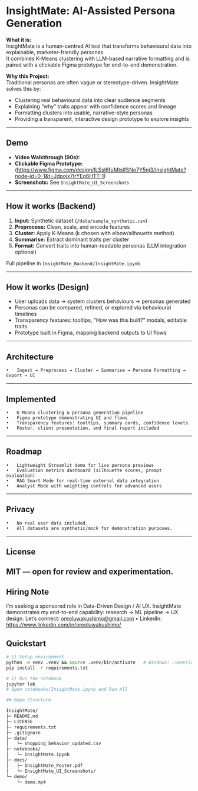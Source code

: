 # InsightMate: AI-Assisted Persona Generation

**What it is:**  
InsightMate is a human-centred AI tool that transforms behavioural data into explainable, marketer-friendly personas.  
It combines K-Means clustering with LLM-based narrative formatting and is paired with a clickable Figma prototype for end-to-end demonstration.  

**Why this Project:**  
Traditional personas are often vague or stereotype-driven. InsightMate solves this by:  
- Clustering real behavioural data into clear audience segments  
- Explaining “why” traits appear with confidence scores and lineage  
- Formatting clusters into usable, narrative-style personas  
- Providing a transparent, interactive design prototype to explore insights  

---

## Demo
- **Video Walkthrough (90s):**   
- **Clickable Figma Prototype:** (https://www.figma.com/design/lLSsI6fuMtslfSNo7Y5nj3/InsightMate?node-id=0-1&t=Jdpojx7IrYEq6HTT-1)  
- **Screenshots:** See `InsightMate_UI_Screenshots`  

---

## How it works (Backend)
1. **Input:** Synthetic dataset (`/data/sample_synthetic.csv`)  
2. **Preprocess:** Clean, scale, and encode features  
3. **Cluster:** Apply K-Means (k chosen with elbow/silhouette method)  
4. **Summarise:** Extract dominant traits per cluster  
5. **Format:** Convert traits into human-readable personas (LLM integration optional)  

Full pipeline in `InsightMate_Backend/InsightMate.ipynb`  

---

## How it works (Design)
- User uploads data → system clusters behaviours → personas generated  
- Personas can be compared, refined, or explored via behavioural timelines  
- Transparency features: tooltips, “How was this built?” modals, editable traits  
- Prototype built in Figma, mapping backend outputs to UI flows  

---

## Architecture
	•	Ingest → Preprocess → Cluster → Summarise → Persona Formatting → Export → UI
---

## Implemented
	•	K-Means clustering & persona generation pipeline
	•	Figma prototype demonstrating UI and flows
	•	Transparency features: tooltips, summary cards, confidence levels
	•	Poster, client presentation, and final report included
---

## Roadmap
	•	Lightweight Streamlit demo for live persona previews
	•	Evaluation metrics dashboard (silhouette scores, prompt evaluation)
	•	RAG Smart Mode for real-time external data integration
	•	Analyst Mode with weighting controls for advanced users
---

## Privacy
	•	No real user data included.
	•	All datasets are synthetic/mock for demonstration purposes.
---

## License

MIT — open for review and experimentation.
---

## Hiring Note

I’m seeking a sponsored role in Data-Driven Design / AI UX.
InsightMate demonstrates my end-to-end capability: research → ML pipeline → UX design.
Let’s connect: oreoluwakushimo@gmail.com • LinkedIn: https://www.linkedin.com/in/oreoluwakushimo/


## Quickstart
```bash
# 1) Setup environment
python -m venv .venv && source .venv/bin/activate   # Windows: .venv\Scripts\activate
pip install -r requirements.txt

# 2) Run the notebook
jupyter lab
# Open notebooks/InsightMate.ipynb and Run All

## Repo Structure

InsightMate/
├─ README.md
├─ LICENSE
├─ requirements.txt
├─ .gitignore
├─ data/
│   └─ shopping_behavior_updated.csv
├─ notebooks/
│   └─ InsightMate.ipynb
├─ docs/
│   ├─ InsightMate_Poster.pdf
│   └─ InsightMate_UI_Screenshots/
└─ demo/
    └─ demo.mp4
